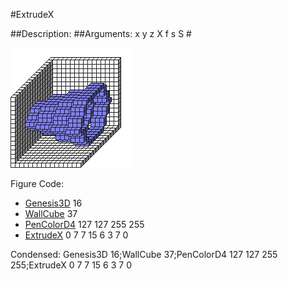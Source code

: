 #ExtrudeX

##Description: <x1> <y> <z> <x2> <Shape> <StartScale> <StopScale> <Skips>
##Arguments: x y z X f s S #

![](ExtrudeX.png)

Figure Code:
- [Genesis3D](Genesis3D.md) 16
- [WallCube](WallCube.md) 37
- [PenColorD4](PenColorD4.md) 127 127 255 255
- [ExtrudeX](ExtrudeX.md) 0 7 7 15 6 3 7 0

Condensed: Genesis3D 16;WallCube 37;PenColorD4 127 127 255 255;ExtrudeX 0 7 7 15 6 3 7 0

